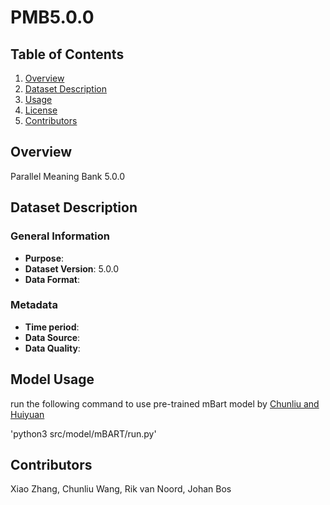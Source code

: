 # PMB5.0.0

## Table of Contents
1. [Overview](#overview)
2. [Dataset Description](#dataset-description)
3. [Usage](#usage)
5. [License](#license)
6. [Contributors](#contributors)

## Overview
Parallel Meaning Bank 5.0.0

## Dataset Description

### General Information
- **Purpose**: 
- **Dataset Version**: 5.0.0
- **Data Format**:

### Metadata
- **Time period**:
- **Data Source**: 
- **Data Quality**:

## Model Usage
run the following command to use pre-trained mBart model by [Chunliu and Huiyuan](https://github.com/wangchunliu/DRS-pretrained-LMM)

'python3 src/model/mBART/run.py'


## Contributors
Xiao Zhang, Chunliu Wang, Rik van Noord, Johan Bos

